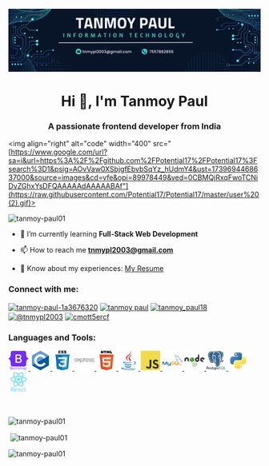 ![logo](https://github.com/tanmoy-paul01/tanmoy-paul01/blob/main/background.png)
<h1 align="center">Hi 👋, I'm Tanmoy Paul</h1>
<h3 align="center">A passionate frontend developer from India</h3>

<img align="right" alt="code" width="400" src="[https://www.google.com/url?sa=i&url=https%3A%2F%2Fgithub.com%2FPotential17%2FPotential17%3Fsearch%3D1&psig=AOvVaw0XSbjgfEbvbSqYz_hUdmY4&ust=1739694468637000&source=images&cd=vfe&opi=89978449&ved=0CBMQjRxqFwoTCNiDvZGhxYsDFQAAAAAdAAAAABAf"](https://raw.githubusercontent.com/Potential17/Potential17/master/user%20(2).gif)>

<p align="left"> <img src="https://komarev.com/ghpvc/?username=tanmoy-paul01&label=Profile%20views&color=0e75b6&style=flat" alt="tanmoy-paul01" /> </p>

- 🌱 I’m currently learning **Full-Stack Web Development**

- 📫 How to reach me **tnmypl2003@gmail.com**

- 📄 Know about my experiences: <a href="https://docs.google.com/document/d/1s3pOsMV5WJLPxqpdh4uV9Zf-PDc4DO2x/edit"> My Resume </a>

<h3 align="left">Connect with me:</h3>
<p align="left">
<a href="https://linkedin.com/in/tanmoy-paul-1a3676320" target="blank"><img align="center" src="https://raw.githubusercontent.com/rahuldkjain/github-profile-readme-generator/master/src/images/icons/Social/linked-in-alt.svg" alt="tanmoy-paul-1a3676320" height="30" width="40" /></a>
<a href="https://fb.com/tanmoy paul" target="blank"><img align="center" src="https://raw.githubusercontent.com/rahuldkjain/github-profile-readme-generator/master/src/images/icons/Social/facebook.svg" alt="tanmoy paul" height="30" width="40" /></a>
<a href="https://instagram.com/tanmoy_paul18" target="blank"><img align="center" src="https://raw.githubusercontent.com/rahuldkjain/github-profile-readme-generator/master/src/images/icons/Social/instagram.svg" alt="tanmoy_paul18" height="30" width="40" /></a>
<a href="https://www.hackerrank.com/@tnmypl2003" target="blank"><img align="center" src="https://raw.githubusercontent.com/rahuldkjain/github-profile-readme-generator/master/src/images/icons/Social/hackerrank.svg" alt="@tnmypl2003" height="30" width="40" /></a>
<a href="https://www.leetcode.com/cmott5ercf" target="blank"><img align="center" src="https://raw.githubusercontent.com/rahuldkjain/github-profile-readme-generator/master/src/images/icons/Social/leet-code.svg" alt="cmott5ercf" height="30" width="40" /></a>
</p>

<h3 align="left">Languages and Tools:</h3>
<p align="left"> <a href="https://getbootstrap.com" target="_blank" rel="noreferrer"> <img src="https://raw.githubusercontent.com/devicons/devicon/master/icons/bootstrap/bootstrap-plain-wordmark.svg" alt="bootstrap" width="40" height="40"/> </a> <a href="https://www.cprogramming.com/" target="_blank" rel="noreferrer"> <img src="https://raw.githubusercontent.com/devicons/devicon/master/icons/c/c-original.svg" alt="c" width="40" height="40"/> </a> <a href="https://www.w3schools.com/css/" target="_blank" rel="noreferrer"> <img src="https://raw.githubusercontent.com/devicons/devicon/master/icons/css3/css3-original-wordmark.svg" alt="css3" width="40" height="40"/> </a> <a href="https://expressjs.com" target="_blank" rel="noreferrer"> <img src="https://raw.githubusercontent.com/devicons/devicon/master/icons/express/express-original-wordmark.svg" alt="express" width="40" height="40"/> </a> <a href="https://www.w3.org/html/" target="_blank" rel="noreferrer"> <img src="https://raw.githubusercontent.com/devicons/devicon/master/icons/html5/html5-original-wordmark.svg" alt="html5" width="40" height="40"/> </a> <a href="https://www.java.com" target="_blank" rel="noreferrer"> <img src="https://raw.githubusercontent.com/devicons/devicon/master/icons/java/java-original.svg" alt="java" width="40" height="40"/> </a> <a href="https://developer.mozilla.org/en-US/docs/Web/JavaScript" target="_blank" rel="noreferrer"> <img src="https://raw.githubusercontent.com/devicons/devicon/master/icons/javascript/javascript-original.svg" alt="javascript" width="40" height="40"/> </a> <a href="https://www.mysql.com/" target="_blank" rel="noreferrer"> <img src="https://raw.githubusercontent.com/devicons/devicon/master/icons/mysql/mysql-original-wordmark.svg" alt="mysql" width="40" height="40"/> </a> <a href="https://nodejs.org" target="_blank" rel="noreferrer"> <img src="https://raw.githubusercontent.com/devicons/devicon/master/icons/nodejs/nodejs-original-wordmark.svg" alt="nodejs" width="40" height="40"/> </a> <a href="https://www.postgresql.org" target="_blank" rel="noreferrer"> <img src="https://raw.githubusercontent.com/devicons/devicon/master/icons/postgresql/postgresql-original-wordmark.svg" alt="postgresql" width="40" height="40"/> </a> <a href="https://www.python.org" target="_blank" rel="noreferrer"> <img src="https://raw.githubusercontent.com/devicons/devicon/master/icons/python/python-original.svg" alt="python" width="40" height="40"/> </a> <a href="https://reactjs.org/" target="_blank" rel="noreferrer"> <img src="https://raw.githubusercontent.com/devicons/devicon/master/icons/react/react-original-wordmark.svg" alt="react" width="40" height="40"/> </a> </p><br>

<p><img align="center" src="https://github-readme-stats.vercel.app/api/top-langs?username=tanmoy-paul01&show_icons=true&locale=en&layout=compact" alt="tanmoy-paul01" /></p>


<p>&nbsp;<img align="center" src="https://github-readme-stats.vercel.app/api?username=tanmoy-paul01&show_icons=true&locale=en" alt="tanmoy-paul01" /></p>

<p><img align="center" src="https://github-readme-streak-stats.herokuapp.com/?user=tanmoy-paul01&" alt="tanmoy-paul01" /></p>
